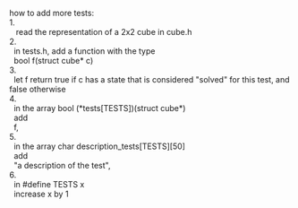 how to add more tests:<br />
1.<br />
&nbsp;&nbsp; read the representation of a 2x2 cube in cube.h<br />
2.<br />
&nbsp; in tests.h, add a function with the type<br /> 
&nbsp; bool f(struct cube\* c)<br />
3.<br /> 
&nbsp; let f return true if c has a state that is considered "solved" for this test, and false otherwise<br />
4.<br /> 
&nbsp; in the array bool (\*tests[TESTS])(struct cube\*)<br />
&nbsp; add<br />
&nbsp; f,<br />
5.<br /> 
&nbsp; in the array char description_tests[TESTS][50]<br />
&nbsp; add<br /> 
&nbsp; "a description of the test",<br />
6.<br /> 
&nbsp; in #define TESTS x<br />
&nbsp; increase x by 1<br />
